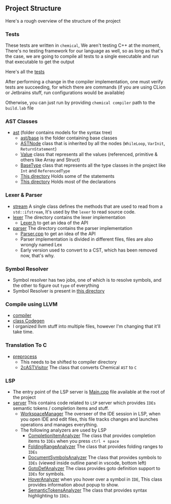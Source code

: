 ## Project Structure

Here's a rough overview of the structure of the project

### Tests

These tests are written in `chemical`, We aren't testing C++ at the moment, There's no testing framework
for our language as well, so as long as that's the case, we are going to compile all tests to a single executable and run that executable
to get the output

Here's all the [tests](../tests)

After performing a change in the compiler implementation, one must verify tests are succeeding, for which
there are commands (if you are using CLion or Jetbrains stuff, run configurations would be available)

Otherwise, you can just run by providing `chemical compiler` path to the `build.lab` file

### AST Classes

- [ast](../../ast) (folder contains models for the syntax tree)
  - [ast/base](../../ast/base) is the folder containing base classes
  - [ASTNode](../../ast/base/ASTNode.h) class that is inherited by all the nodes (`WhileLoop`, `VarInit`, `ReturnStatement`)
  - [Value](../../ast/base/Value.h) class that represents all the values (referenced, primitive & others like Array and Struct)
  - [BaseType](../../ast/base/BaseType.h) class that represents all the type classes in the project like `Int` and `ReferencedType`
  - [This directory](../../ast/statements) Holds some of the statements
  - [This directory](../../ast/structures) Holds most of the declarations


### Lexer & Parser
- [stream](../../stream) A single class defines the methods that are used to read from a `std::ifstream`, It's used by the `lexer` to read source code.
- [lexer](../../lexer) The directory contains the lexer implementation
  -  [Lexer.h](../../lexer/Lexer.h) to get an idea of the API
- [parser](../../parser) The directory contains the parser implementation
  - [Parser.cpp](../../parser/Parser.h) to get an idea of the API
  - Parser implementation is divided in different files, files are also wrongly named Lex
  - Early version used to convert to a CST, which has been removed now, that's why.


### Symbol Resolver
- Symbol resolver has two jobs, one of which is to resolve symbols, and the other to figure out `type` of everything
- Symbol Resolver is present in [this directory](../../compiler/symres)


### Compile using LLVM
- [compiler](../../compiler/backend/LLVM.cpp)
- [class Codegen](../../compiler/Codegen.h)
- I organized llvm stuff into multiple files, however I'm changing that it'll take time.


### Translation To C
- [preprocess](../../preprocess)
  - This needs to be shifted to compiler directory
  - [2cASTVisitor](../../preprocess/2c/2cASTVisitor.h) The class that converts Chemical `AST` to `C`


### LSP
- The entry point of the LSP server is [Main.cpp](/Main.cpp) file available at the root of the project
- [server](../../server) This contains code related to `LSP` server which provides `IDEs` semantic tokens / completion items and stuff.
  - [WorkspaceManager](../../server/WorkspaceManager.h) The overseer of the IDE session in LSP, when you open IDE and edit files, this file tracks changes and launches operations and manages everything.
  - The following analyzers are used by LSP
    - [CompletionItemAnalyzer](../../server/analyzers/CompletionItemAnalyzer.h) The class that provides completion items to `IDEs` when you press `ctrl + space`
    - [FoldingRangeAnalyzer](../../server/analyzers/FoldingRangeAnalyzer.h) The class that provides folding ranges to `IDEs`
    - [DocumentSymbolsAnalyzer](../../server/analyzers/DocumentSymbolsAnalyzer.h) The class that provides symbols to `IDEs` (viewed inside outline panel in vscode, bottom left)
    - [GotoDefAnalyzer](../../server/analyzers/GotoDefAnalyzer.h) The class provides goto definition support to `IDEs` for symbols.
    - [HoverAnalyzer](../../server/analyzers/HoverAnalyzer.h) when you hover over a symbol in `IDE`, This class provides information about popup to show.
    - [SemanticTokensAnalyzer](../../server/analyzers/SemanticTokensAnalyzer.h) The class that provides syntax highlighting to `IDEs`.